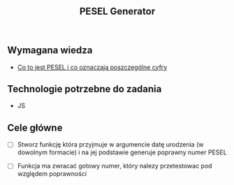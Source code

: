 <h2 align="center">PESEL Generator</h2>

<br>

## Wymagana wiedza

- [Co to jest PESEL i co oznaczają poszczególne cyfry](https://pl.wikipedia.org/wiki/PESEL)

## Technologie potrzebne do zadania

- JS

## Cele główne

- [ ] Stworz funkcję która przyjmuje w argumencie datę urodzenia (w dowolnym formacie) i na jej podstawie generuje poprawny numer PESEL

- [ ] Funkcja ma zwracać gotowy numer, który nalezy przetestowac pod względem poprawności
